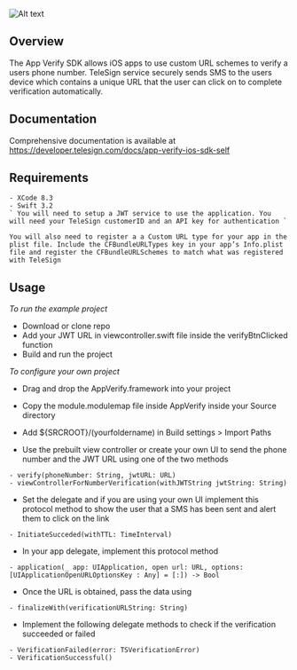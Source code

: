 ![Alt text](https://github.com/TeleSign/ios_verification_sdk/blob/master/APPverify.jpeg)
## Overview

The App Verify SDK allows iOS apps to use custom URL schemes to verify a users phone number. TeleSign service securely sends SMS to the users device which contains a unique URL that the user can click on to complete verification automatically.

## Documentation
Comprehensive documentation is available at https://developer.telesign.com/docs/app-verify-ios-sdk-self

## Requirements 
	- XCode 8.3
	- Swift 3.2
	` You will need to setup a JWT service to use the application. You will need your TeleSign customerID and an API key for authentication `
` You will also need to register a a Custom URL type for your app in the plist file. Include the CFBundleURLTypes key in your app’s Info.plist file and register the CFBundleURLSchemes to match what was registered with TeleSign  `

	
## Usage 


*To run the example project*

- Download or clone repo
- Add your JWT URL in viewcontroller.swift file inside the verifyBtnClicked function
- Build and run the project
		
*To configure your own project*

- Drag and drop the AppVerify.framework into your project
- Copy the module.modulemap file inside AppVerify inside your Source directory
- Add ${SRCROOT}/(yourfoldername) in Build settings > Import Paths 

- Use the prebuilt view controller or create your own UI to send the phone number and the JWT URL using one of the two methods 

```
- verify(phoneNumber: String, jwtURL: URL)
- viewControllerForNumberVerification(withJWTString jwtString: String)
```
- Set the delegate and if you are using your own UI implement this protocol method to show the user that a SMS has been sent and alert them to click on the link
```
- InitiateSucceded(withTTL: TimeInterval)
```

- In your app delegate, implement this protocol method 
```
- application(_ app: UIApplication, open url: URL, options: [UIApplicationOpenURLOptionsKey : Any] = [:]) -> Bool
```
- Once the URL is obtained, pass the data using 
```
- finalizeWith(verificationURLString: String)
```
- Implement the following delegate methods to check if the verification succeeded or failed

```
- VerificationFailed(error: TSVerificationError)
- VerificationSuccessful()
```
			 
		
